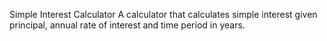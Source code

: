 Simple Interest Calculator
A calculator that calculates simple interest given principal, annual rate of interest and time period in years.
